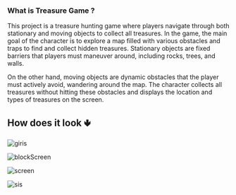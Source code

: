 <h3> What is Treasure Game ?</h3>



This project is a treasure hunting game where players navigate through both stationary and moving objects to collect all treasures. In the game, the main goal of the character is to explore a map filled with various obstacles and traps to find and collect hidden treasures. Stationary objects are fixed barriers that players must maneuver around, including rocks, trees, and walls.

On the other hand, moving objects are dynamic obstacles that the player must actively avoid, wandering around the map. The character collects all treasures without hitting these obstacles and displays the location and types of treasures on the screen.


<h2> How does it look &#129155; </h2>

![giris](https://github.com/Merveziya/color-palette/assets/108355676/3d35a27a-bea8-48a7-8ce5-d2549825df51)

![blockScreen](https://github.com/Merveziya/color-palette/assets/108355676/b3f04d8e-147b-45d5-94a8-f23a0e28e81a)

![screen](https://github.com/Merveziya/color-palette/assets/108355676/1e789cec-0b45-466a-81b0-d9701c29b3af)

![sis](https://github.com/Merveziya/color-palette/assets/108355676/cd1f8e75-3b40-4b8d-81f0-895ce3391e39)
